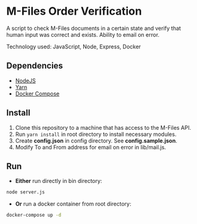 # M-Files Order Verification
A script to check M-Files documents in a certain state and verify that human input was correct and exists. Ability to email on error.

Technology used: JavaScript, Node, Express, Docker

## Dependencies
* [NodeJS](https://nodejs.org/en/)
* [Yarn](https://classic.yarnpkg.com/en/docs/install/#windows-stable)
* [Docker Compose](https://docs.docker.com/compose/install/)

## Install
1. Clone this repository to a machine that has access to the M-Files API.
2. Run `yarn install` in root directory to install necessary modules.
3. Create **config.json** in config directory. See **config.sample.json**.
4. Modify To and From address for email on error in lib/mail.js.

## Run
* **Either** run directly in bin directory:
```bash
node server.js
```
* **Or** run a docker container from root directory:
```bash
docker-compose up -d
```
